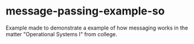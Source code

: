 # message-passing-example-so
Example made to demonstrate a example of how messaging works in the matter "Operational Systems I" from college.
